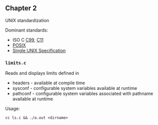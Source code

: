 ## Chapter 2

UNIX standardization

Dominant standards:

* ISO C [C99](https://en.wikipedia.org/wiki/C99), [C11](https://en.wikipedia.org/wiki/C11_(C_standard_revision))
* [POSIX](https://en.wikipedia.org/wiki/POSIX)
* [Single UNIX Specification](https://en.wikipedia.org/wiki/Single_UNIX_Specification)

### `limits.c`

Reads and displays limits defined in

* headers - available at compile time
* sysconf - configurable system variables available at runtime
* pathconf - configurable system variables associated with pathname available at runtime

Usage:

`cc ls.c && ./a.out <dirname>`
